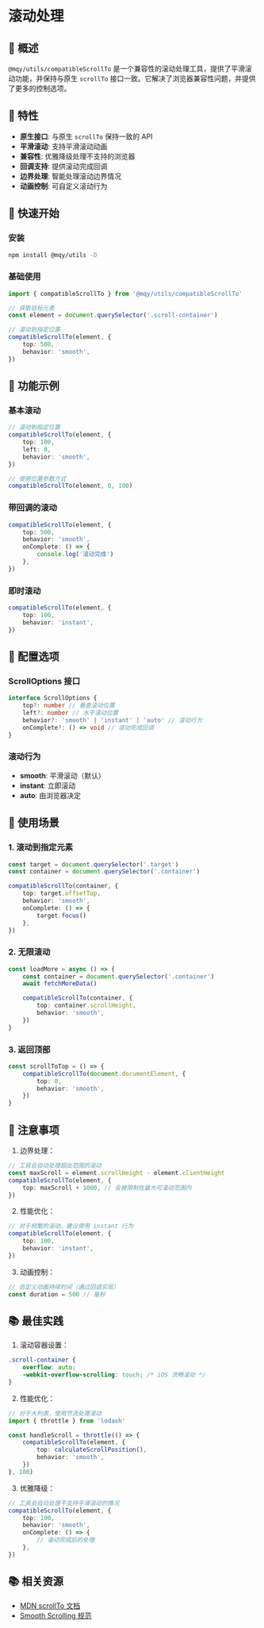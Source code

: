 # 滚动处理

## 📖 概述

`@mqy/utils/compatibleScrollTo` 是一个兼容性的滚动处理工具，提供了平滑滚动功能，并保持与原生 `scrollTo` 接口一致。它解决了浏览器兼容性问题，并提供了更多的控制选项。

## 🎯 特性

- **原生接口**: 与原生 `scrollTo` 保持一致的 API
- **平滑滚动**: 支持平滑滚动动画
- **兼容性**: 优雅降级处理不支持的浏览器
- **回调支持**: 提供滚动完成回调
- **边界处理**: 智能处理滚动边界情况
- **动画控制**: 可自定义滚动行为

## 🚀 快速开始

### 安装

```bash
npm install @mqy/utils -D
```

### 基础使用

```typescript
import { compatibleScrollTo } from '@mqy/utils/compatibleScrollTo'

// 获取目标元素
const element = document.querySelector('.scroll-container')

// 滚动到指定位置
compatibleScrollTo(element, {
	top: 500,
	behavior: 'smooth',
})
```

## 📝 功能示例

### 基本滚动

```typescript
// 滚动到指定位置
compatibleScrollTo(element, {
	top: 100,
	left: 0,
	behavior: 'smooth',
})

// 使用位置参数方式
compatibleScrollTo(element, 0, 100)
```

### 带回调的滚动

```typescript
compatibleScrollTo(element, {
	top: 500,
	behavior: 'smooth',
	onComplete: () => {
		console.log('滚动完成')
	},
})
```

### 即时滚动

```typescript
compatibleScrollTo(element, {
	top: 100,
	behavior: 'instant',
})
```

## 🔧 配置选项

### ScrollOptions 接口

```typescript
interface ScrollOptions {
	top?: number // 垂直滚动位置
	left?: number // 水平滚动位置
	behavior?: 'smooth' | 'instant' | 'auto' // 滚动行为
	onComplete?: () => void // 滚动完成回调
}
```

### 滚动行为

- **smooth**: 平滑滚动（默认）
- **instant**: 立即滚动
- **auto**: 由浏览器决定

## 🎨 使用场景

### 1. 滚动到指定元素

```typescript
const target = document.querySelector('.target')
const container = document.querySelector('.container')

compatibleScrollTo(container, {
	top: target.offsetTop,
	behavior: 'smooth',
	onComplete: () => {
		target.focus()
	},
})
```

### 2. 无限滚动

```typescript
const loadMore = async () => {
	const container = document.querySelector('.container')
	await fetchMoreData()

	compatibleScrollTo(container, {
		top: container.scrollHeight,
		behavior: 'smooth',
	})
}
```

### 3. 返回顶部

```typescript
const scrollToTop = () => {
	compatibleScrollTo(document.documentElement, {
		top: 0,
		behavior: 'smooth',
	})
}
```

## 🚨 注意事项

1. 边界处理：

```typescript
// 工具会自动处理超出范围的滚动
const maxScroll = element.scrollHeight - element.clientHeight
compatibleScrollTo(element, {
	top: maxScroll + 1000, // 会被限制在最大可滚动范围内
})
```

2. 性能优化：

```typescript
// 对于频繁的滚动，建议使用 instant 行为
compatibleScrollTo(element, {
	top: 100,
	behavior: 'instant',
})
```

3. 动画控制：

```typescript
// 自定义动画持续时间（通过回退实现）
const duration = 500 // 毫秒
```

## 📚 最佳实践

1. 滚动容器设置：

```css
.scroll-container {
	overflow: auto;
	-webkit-overflow-scrolling: touch; /* iOS 流畅滚动 */
}
```

2. 性能优化：

```typescript
// 对于大列表，使用节流处理滚动
import { throttle } from 'lodash'

const handleScroll = throttle(() => {
	compatibleScrollTo(element, {
		top: calculateScrollPosition(),
		behavior: 'smooth',
	})
}, 100)
```

3. 优雅降级：

```typescript
// 工具会自动处理不支持平滑滚动的情况
compatibleScrollTo(element, {
	top: 100,
	behavior: 'smooth',
	onComplete: () => {
		// 滚动完成后的处理
	},
})
```

## 📚 相关资源

- [MDN scrollTo 文档](https://developer.mozilla.org/en-US/docs/Web/API/Element/scrollTo)
- [Smooth Scrolling 规范](https://drafts.csswg.org/cssom-view/#smooth-scrolling)
